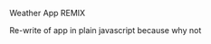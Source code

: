 Weather App REMIX

Re-write of app in plain javascript because why not

<!-- how to run / build / test your creation.
your thought process when creating the solution.
any tradeoffs you made.
anything you might implement with more time (features, fixes, technical debt corrections etc). -->
